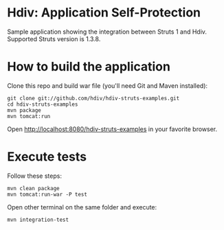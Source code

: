 Hdiv: Application Self-Protection
=================================
Sample application showing the integration between Struts 1 and Hdiv.
Supported Struts version is 1.3.8.

How to build the application
============================
Clone this repo and build war file (you'll need Git and Maven installed):

    git clone git://github.com/hdiv/hdiv-struts-examples.git
    cd hdiv-struts-examples
    mvn package
    mvn tomcat:run

Open [http://localhost:8080/hdiv-struts-examples](http://localhost:8080/hdiv-struts-examples) in your favorite browser.

Execute tests
============================
Follow these steps:

    mvn clean package
    mvn tomcat:run-war -P test
    
Open other terminal on the same folder and execute:

    mvn integration-test
